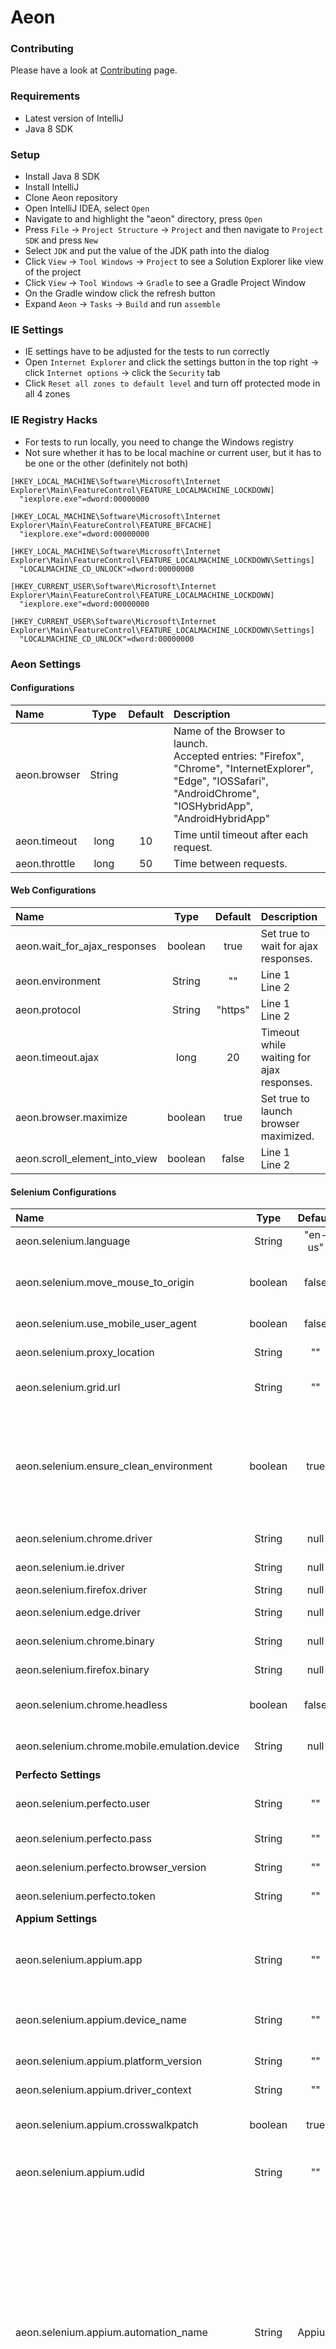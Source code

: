 # Aeon

### Contributing

Please have a look at [Contributing](CONTRIBUTING.md) page.


### Requirements
* Latest version of IntelliJ
* Java 8 SDK


### Setup
* Install Java 8 SDK
* Install IntelliJ
* Clone Aeon repository
* Open IntelliJ IDEA, select `Open`
* Navigate to and highlight the "aeon" directory, press `Open`
* Press `File` -> `Project Structure` -> `Project` and then navigate to `Project SDK` and press `New`
* Select `JDK` and put the value of the JDK path into the dialog
* Click `View` -> `Tool Windows` -> `Project` to see a Solution Explorer like view of the project
* Click `View` -> `Tool Windows` -> `Gradle` to see a Gradle Project Window
* On the Gradle window click the refresh button
* Expand `Aeon` -> `Tasks` -> `Build` and run `assemble`


### IE Settings
* IE settings have to be adjusted for the tests to run correctly
* Open `Internet Explorer` and click the settings button in the top right -> click `Internet options` -> click the `Security` tab
* Click `Reset all zones to default level` and turn off protected mode in all 4 zones


### IE Registry Hacks
* For tests to run locally, you need to change the Windows registry
* Not sure whether it has to be local machine or current user, but it has to be one or the other (definitely not both)

```
[HKEY_LOCAL_MACHINE\Software\Microsoft\Internet Explorer\Main\FeatureControl\FEATURE_LOCALMACHINE_LOCKDOWN]
  "iexplore.exe"=dword:00000000

[HKEY_LOCAL_MACHINE\Software\Microsoft\Internet Explorer\Main\FeatureControl\FEATURE_BFCACHE]
  "iexplore.exe"=dword:00000000

[HKEY_LOCAL_MACHINE\Software\Microsoft\Internet Explorer\Main\FeatureControl\FEATURE_LOCALMACHINE_LOCKDOWN\Settings]
  "LOCALMACHINE_CD_UNLOCK"=dword:00000000

[HKEY_CURRENT_USER\Software\Microsoft\Internet Explorer\Main\FeatureControl\FEATURE_LOCALMACHINE_LOCKDOWN]
  "iexplore.exe"=dword:00000000

[HKEY_CURRENT_USER\Software\Microsoft\Internet Explorer\Main\FeatureControl\FEATURE_LOCALMACHINE_LOCKDOWN\Settings]
  "LOCALMACHINE_CD_UNLOCK"=dword:00000000
```

### Aeon Settings

#### Configurations
| **Name**      	| **Type** |**Default**|**Description**  |
|:---|:---:|:---:|:---|
| aeon.browser | String | | Name of the Browser to launch.</br> Accepted entries: "Firefox", "Chrome", "InternetExplorer", "Edge", "IOSSafari", "AndroidChrome", "IOSHybridApp", "AndroidHybridApp" |
| aeon.timeout | long | 10 | Time until timeout after each request. |  
| aeon.throttle | long | 50 | Time between requests. |  

   
#### Web Configurations
| **Name**      	| **Type** |**Default**|**Description**  |
| :---	|:---:|:---:|:---|
| aeon.wait\_for\_ajax\_responses | boolean | true | Set true to wait for ajax responses. | 
| aeon.environment | String | "" | Line 1 </br> Line 2|  
| aeon.protocol | String | "https" | Line 1 </br> Line 2|
| aeon.timeout.ajax | long | 20 | Timeout while waiting for ajax responses. |  
| aeon.browser.maximize | boolean | true | Set true to launch browser maximized. |  
| aeon.scroll\_element\_into\_view | boolean | false | Line 1 </br> Line 2|

#### Selenium Configurations
| **Name** | **Type** |**Default**|**Description**  |
| :---|:---:|:---:|:---|
| aeon.selenium.language| String | "en-us"| Browser accepted language codes.|
| aeon.selenium.move\_mouse\_to\_origin | boolean | false | Set to true to moves mouse to origin of the window on browser launch. |  
| aeon.selenium.use\_mobile\_user\_agent | boolean | false | Line 1 </br> Line 2| 
| aeon.selenium.proxy_location | String | "" | Line 1 </br> Line 2| 
| aeon.selenium.grid.url | String | "" | ?? Url to selenium hub. Must end in "/wd/hub" |
| aeon.selenium.ensure\_clean\_environment | boolean | true | Set to true to launch browser in a clean environment. Deletes cookies, cache, temp files, history, or form data. Each browser may delete different things. |  
| aeon.selenium.chrome.driver | String | null | Path to chromedriver. |  
| aeon.selenium.ie.driver | String | null | Path to IEDriverServer.|
| aeon.selenium.firefox.driver | String | null | Path to geckodriver.|
| aeon.selenium.edge.driver | String | null | Path to MicrosoftWebDriver.|  
| aeon.selenium.chrome.binary | String | null | Path to Chrome binary file to use.|  
| aeon.selenium.firefox.binary | String | null | Path to Firefox binary file to use.|
| aeon.selenium.chrome.headless | boolean | false | Set to true to run Chrome in headless mode |  
| aeon.selenium.chrome.mobile.emulation.device | String | null | Device name to be emulated in Chrome.|  
| **Perfecto Settings** |||  
| aeon.selenium.perfecto.user | String | "" | The name of the user running the operation. |
| aeon.selenium.perfecto.pass | String | "" | The password for the user. |  
| aeon.selenium.perfecto.browser_version | String | "" | The version of the browser. |  
| aeon.selenium.perfecto.token | String | "" | User's personal security token.|
| **Appium Settings** |||  
| aeon.selenium.appium.app | String | "" | The Perfecto repository path to an .ipa or .apk file. </br> Incompatible with browserName. |  
| aeon.selenium.appium.device_name | String | "" | Emulator device name. Ex("iPhone X", "Pixel_XL_API_27") |  
| aeon.selenium.appium.platform_version  | String | "" | OS version for iPhone emulator. |
| aeon.selenium.appium.driver_context | String | "" | Line 1 </br> Line 2|
| aeon.selenium.appium.crosswalkpatch | boolean | true | Set to true to use crosswalkpatch for Android testing. |  
| aeon.selenium.appium.udid | String | "" | Unique device identifier of the connected physical device |  
| aeon.selenium.appium.automation_name | String | Appium | Which automation engine to use - determines the UIElement Class names identified by the automation engine. </br> Use XCUITest if automating iOS 10 or later native applications, see more details. </br> Note: use PerfectoMobile for the Perfecto object tree - uses generic UIElement classes. </br> Accepted entries: "Appium", "XCUITest", "PerfectoMobile"|
| **Android Settings** 	|||  
| aeon.selenium.android.app_package | String | "" | Java package of the Android app you want to run |  
| aeon.selenium.android.app_activity | String | "" |  Activity name for the Android activity you want to launch from your package. This often needs to be preceded by a . (e.g.,.MainActivity instead ofMainActivity) | 
| aeon.selenium.android.avd_name | String | "" |  Name of avd (Android Virtual Device or Emulator) to launch (e.g., Nexus5_API7) | 
| **IOS Settings** 	|||   
| aeon.selenium.ios.bundle_id | String | "" | Bundle ID of the app under test. Useful for starting an app on a real device or for using other caps which require the bundle ID during test startup |